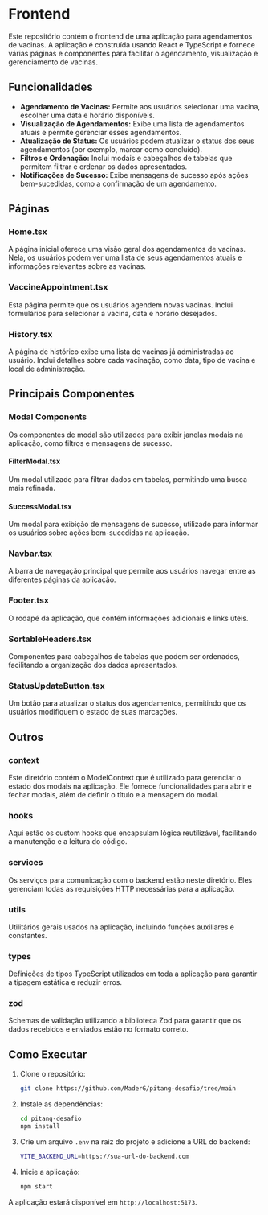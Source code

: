 # Frontend

Este repositório contém o frontend de uma aplicação para agendamentos de vacinas. A aplicação é construída usando React e TypeScript e fornece várias páginas e componentes para facilitar o agendamento, visualização e gerenciamento de vacinas.

## Funcionalidades

-   **Agendamento de Vacinas:** Permite aos usuários selecionar uma vacina, escolher uma data e horário disponíveis.
-   **Visualização de Agendamentos:** Exibe uma lista de agendamentos atuais e permite gerenciar esses agendamentos.
-   **Atualização de Status:** Os usuários podem atualizar o status dos seus agendamentos (por exemplo, marcar como concluído).
-   **Filtros e Ordenação:** Inclui modais e cabeçalhos de tabelas que permitem filtrar e ordenar os dados apresentados.
-   **Notificações de Sucesso:** Exibe mensagens de sucesso após ações bem-sucedidas, como a confirmação de um agendamento.

## Páginas

### Home.tsx

A página inicial oferece uma visão geral dos agendamentos de vacinas. Nela, os usuários podem ver uma lista de seus agendamentos atuais e informações relevantes sobre as vacinas.

### VaccineAppointment.tsx

Esta página permite que os usuários agendem novas vacinas. Inclui formulários para selecionar a vacina, data e horário desejados.

### History.tsx

A página de histórico exibe uma lista de vacinas já administradas ao usuário. Inclui detalhes sobre cada vacinação, como data, tipo de vacina e local de administração.

## Principais Componentes

### Modal Components

Os componentes de modal são utilizados para exibir janelas modais na aplicação, como filtros e mensagens de sucesso.

#### FilterModal.tsx

Um modal utilizado para filtrar dados em tabelas, permitindo uma busca mais refinada.

#### SuccessModal.tsx

Um modal para exibição de mensagens de sucesso, utilizado para informar os usuários sobre ações bem-sucedidas na aplicação.

### Navbar.tsx

A barra de navegação principal que permite aos usuários navegar entre as diferentes páginas da aplicação.

### Footer.tsx

O rodapé da aplicação, que contém informações adicionais e links úteis.

### SortableHeaders.tsx

Componentes para cabeçalhos de tabelas que podem ser ordenados, facilitando a organização dos dados apresentados.

### StatusUpdateButton.tsx

Um botão para atualizar o status dos agendamentos, permitindo que os usuários modifiquem o estado de suas marcações.

## Outros

### context

Este diretório contém o ModelContext que é utilizado para gerenciar o estado dos modais na aplicação. Ele fornece funcionalidades para abrir e fechar modais, além de definir o título e a mensagem do modal.

### hooks

Aqui estão os custom hooks que encapsulam lógica reutilizável, facilitando a manutenção e a leitura do código.

### services

Os serviços para comunicação com o backend estão neste diretório. Eles gerenciam todas as requisições HTTP necessárias para a aplicação.

### utils

Utilitários gerais usados na aplicação, incluindo funções auxiliares e constantes.

### types

Definições de tipos TypeScript utilizados em toda a aplicação para garantir a tipagem estática e reduzir erros.

### zod

Schemas de validação utilizando a biblioteca Zod para garantir que os dados recebidos e enviados estão no formato correto.

## Como Executar

1. Clone o repositório:

    ```sh
    git clone https://github.com/MaderG/pitang-desafio/tree/main
    ```

2. Instale as dependências:

    ```sh
    cd pitang-desafio
    npm install
    ```

3. Crie um arquivo `.env` na raiz do projeto e adicione a URL do backend:

    ```sh
    VITE_BACKEND_URL=https://sua-url-do-backend.com
    ```

4. Inicie a aplicação:
    ```sh
    npm start
    ```

A aplicação estará disponível em `http://localhost:5173`.
